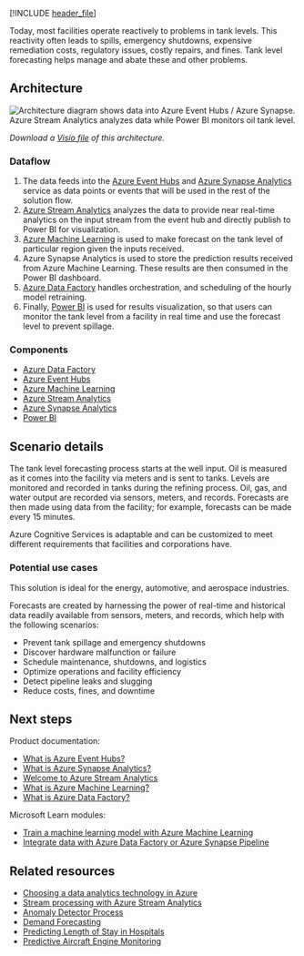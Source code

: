 [!INCLUDE [header_file](../../../includes/sol-idea-header.md)]

Today, most facilities operate reactively to problems in tank levels. This reactivity often leads to spills, emergency shutdowns, expensive remediation costs, regulatory issues, costly repairs, and fines. Tank level forecasting helps manage and abate these and other problems.

## Architecture

![Architecture diagram shows data into Azure Event Hubs / Azure Synapse. Azure Stream Analytics analyzes data while Power BI monitors oil tank level.](../media/oil-and-gas-tank-level-forecasting.svg)

*Download a [Visio file](https://arch-center.azureedge.net/oil-and-gas-tank-level-forecasting.vsdx) of this architecture.*

### Dataflow

1. The data feeds into the [Azure Event Hubs](/azure/event-hubs/event-hubs-about) and [Azure Synapse Analytics](/azure/synapse-analytics/overview-what-is) service as data points or events that will be used in the rest of the solution flow.
1. [Azure Stream Analytics](/azure/stream-analytics/stream-analytics-introduction) analyzes the data to provide near real-time analytics on the input stream from the event hub and directly publish to Power BI for visualization.
1. [Azure Machine Learning](/azure/machine-learning/overview-what-is-azure-machine-learning) is used to make forecast on the tank level of particular region given the inputs received.
1. Azure Synapse Analytics is used to store the prediction results received from Azure Machine Learning. These results are then consumed in the Power BI dashboard.
1. [Azure Data Factory](/azure/data-factory/introduction) handles orchestration, and scheduling of the hourly model retraining.
1. Finally, [Power BI](/power-bi/fundamentals/power-bi-overview) is used for results visualization, so that users can monitor the tank level from a facility in real time and use the forecast level to prevent spillage.

### Components

* [Azure Data Factory](https://azure.microsoft.com/services/data-factory)
* [Azure Event Hubs](https://azure.microsoft.com/services/event-hubs)
* [Azure Machine Learning](https://azure.microsoft.com/services/machine-learning)
* [Azure Stream Analytics](https://azure.microsoft.com/services/stream-analytics)
* [Azure Synapse Analytics](https://azure.microsoft.com/services/synapse-analytics)
* [Power BI](https://powerbi.microsoft.com)

## Scenario details

The tank level forecasting process starts at the well input. Oil is measured as it comes into the facility via meters and is sent to tanks. Levels are monitored and recorded in tanks during the refining process. Oil, gas, and water output are recorded via sensors, meters, and records. Forecasts are then made using data from the facility; for example, forecasts can be made every 15 minutes.

Azure Cognitive Services is adaptable and can be customized to meet different requirements that facilities and corporations have.

### Potential use cases

This solution is ideal for the energy, automotive, and aerospace industries.

Forecasts are created by harnessing the power of real-time and historical data readily available from sensors, meters, and records, which help with the following scenarios:

* Prevent tank spillage and emergency shutdowns
* Discover hardware malfunction or failure
* Schedule maintenance, shutdowns, and logistics
* Optimize operations and facility efficiency
* Detect pipeline leaks and slugging
* Reduce costs, fines, and downtime

## Next steps

Product documentation:

- [What is Azure Event Hubs?](/azure/event-hubs/event-hubs-about)
- [What is Azure Synapse Analytics?](/azure/synapse-analytics/overview-what-is)
- [Welcome to Azure Stream Analytics](/azure/stream-analytics/stream-analytics-introduction)
- [What is Azure Machine Learning?](/azure/machine-learning/overview-what-is-azure-machine-learning)
- [What is Azure Data Factory?](/azure/data-factory/introduction)

Microsoft Learn modules:

- [Train a machine learning model with Azure Machine Learning](/training/modules/train-local-model-with-azure-mls)
- [Integrate data with Azure Data Factory or Azure Synapse Pipeline](/training/modules/data-integration-azure-data-factory)

## Related resources

* [Choosing a data analytics technology in Azure](../../data-guide/technology-choices/analysis-visualizations-reporting.md)
* [Stream processing with Azure Stream Analytics](../../reference-architectures/data/stream-processing-stream-analytics.yml)
* [Anomaly Detector Process](./anomaly-detector-process.yml)
* [Demand Forecasting](./demand-forecasting.yml)
* [Predicting Length of Stay in Hospitals](/azure/architecture/example-scenario/digital-health/predict-patient-length-of-stay)
* [Predictive Aircraft Engine Monitoring](./aircraft-engine-monitoring-for-predictive-maintenance-in-aerospace.yml)